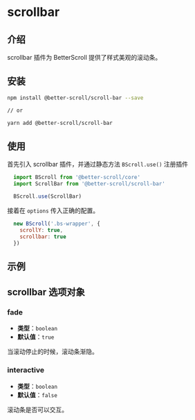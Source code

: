 # scrollbar

## 介绍

  scrollbar 插件为 BetterScroll 提供了样式美观的滚动条。

## 安装

```bash
npm install @better-scroll/scroll-bar --save

// or

yarn add @better-scroll/scroll-bar
```

## 使用

首先引入 scrollbar 插件，并通过静态方法 `BScroll.use()` 注册插件

```js
  import BScroll from '@better-scroll/core'
  import ScrollBar from '@better-scroll/scroll-bar'

  BScroll.use(ScrollBar)
```

接着在 `options` 传入正确的配置。

```js
  new BScroll('.bs-wrapper', {
    scrollY: true,
    scrollbar: true
  })
```
## 示例

<demo qrcode-url="scrollbar/default" render-code="true">
  <template slot="code-template">
    <<< @/examples/vue/components/scrollbar/default.vue?template
  </template>
  <template slot="code-script">
    <<< @/examples/vue/components/scrollbar/default.vue?script
  </template>
  <template slot="code-style">
    <<< @/examples/vue/components/scrollbar/default.vue?style
  </template>
  <scrollbar-default slot="demo"></scrollbar-default>
</demo>

## scrollbar 选项对象

### fade

  - **类型**：`boolean`
  - **默认值**：`true`

  当滚动停止的时候，滚动条渐隐。

### interactive

  - **类型**：`boolean`
  - **默认值**：`false`

  滚动条是否可以交互。
